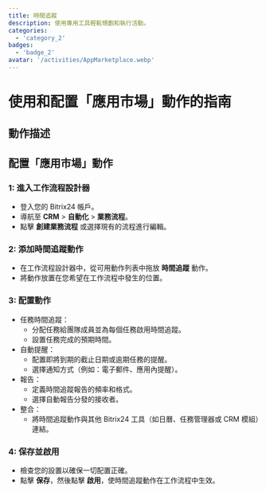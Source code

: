 ```yaml
---
title: 時間追蹤
description: 使用專用工具輕鬆規劃和執行活動。
categories: 
  - 'category_2'
badges: 
  - 'badge_2'
avatar: '/activities/AppMarketplace.webp'
---
```

# 使用和配置「應用市場」動作的指南

## 動作描述

## **配置「應用市場」動作**

### 1: 進入工作流程設計器
- 登入您的 Bitrix24 帳戶。
- 導航至 **CRM** > **自動化** > **業務流程**。
- 點擊 **創建業務流程** 或選擇現有的流程進行編輯。

### 2: 添加時間追蹤動作
- 在工作流程設計器中，從可用動作列表中拖放 **時間追蹤** 動作。
- 將動作放置在您希望在工作流程中發生的位置。

### 3: 配置動作
- 任務時間追蹤：
  - 分配任務給團隊成員並為每個任務啟用時間追蹤。
  - 設置任務完成的預期時間。
- 自動提醒：
  - 配置即將到期的截止日期或逾期任務的提醒。
  - 選擇通知方式（例如：電子郵件、應用內提醒）。
- 報告：
  - 定義時間追蹤報告的頻率和格式。
  - 選擇自動報告分發的接收者。
- 整合：
  - 將時間追蹤動作與其他 Bitrix24 工具（如日曆、任務管理器或 CRM 模組）連結。

### 4: 保存並啟用
- 檢查您的設置以確保一切配置正確。
- 點擊 **保存**，然後點擊 **啟用**，使時間追蹤動作在工作流程中生效。